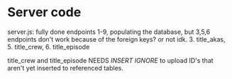 # Server code

server.js: fully done endpoints 1-9, populating the database, but 3,5,6 endpoints don't work because of the foreign keys? or not idk. 
3. title_akas, 5. title_crew, 6. title_episode

title_crew and title_episode NEEDS *INSERT IGNORE* to upload ID's that aren't yet inserted to referenced tables.
